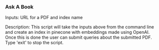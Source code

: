 ### Ask A Book
Inputs: URL for a PDF and index name

Description: This script will take the inputs above from the command line and create an index in pinecone with embeddings made using OpenAI. 
Once this is done the user can submit queries about the submitted PDF. Type 'exit' to stop the script. 

